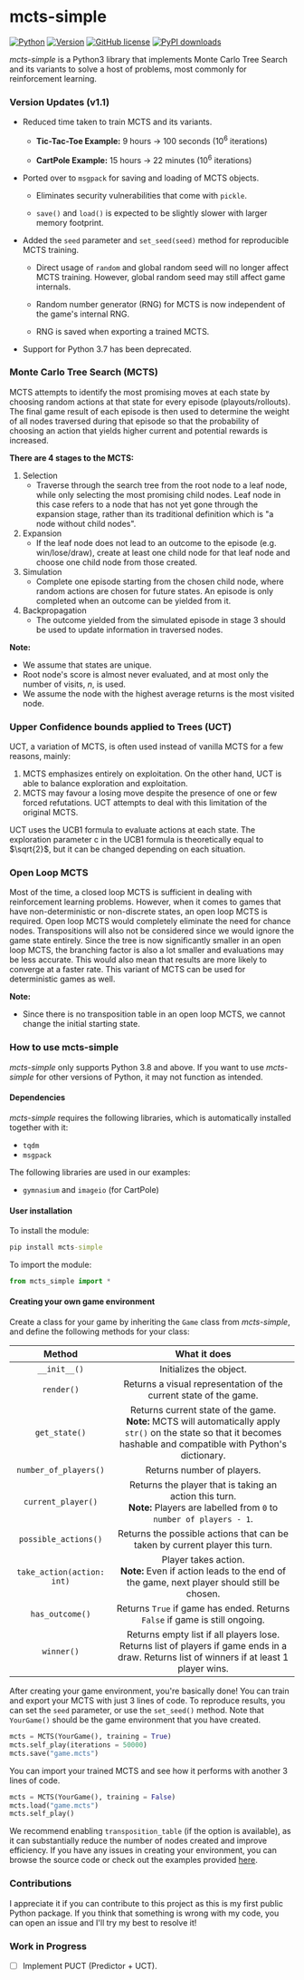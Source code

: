 # mcts-simple

[![Python](https://img.shields.io/pypi/pyversions/mcts-simple.svg?style=plastic)](https://badge.fury.io/py/mcts-simple) [![Version](https://img.shields.io/pypi/v/mcts-simple.svg?logo=pypi)](https://badge.fury.io/py/mcts-simple) [![GitHub license](https://img.shields.io/github/license/denselance/mcts-simple.svg)](https://github.com/DenseLance/mcts-simple/blob/main/LICENSE) [![PyPI downloads](https://img.shields.io/pypi/dm/mcts-simple.svg)](https://pypistats.org/packages/mcts-simple)

*mcts-simple* is a Python3 library that implements Monte Carlo Tree Search and its variants to solve a host of problems, most commonly for reinforcement learning.

### Version Updates (v1.1)

* Reduced time taken to train MCTS and its variants.
  
  * <b>Tic-Tac-Toe Example:</b> 9 hours → 100 seconds ($10^6$ iterations)
  
  * <b>CartPole Example:</b> 15 hours → 22 minutes ($10^6$ iterations)

* Ported over to `msgpack` for saving and loading of MCTS objects.
  
  * Eliminates security vulnerabilities that come with `pickle`.
  
  * `save()` and `load()` is expected to be slightly slower with larger memory footprint.

* Added the `seed` parameter and `set_seed(seed)` method for reproducible MCTS training.
  
  * Direct usage of `random` and global random seed will no longer affect MCTS training. However, global random seed may still affect game internals.
  
  * Random number generator (RNG) for MCTS is now independent of the game's internal RNG.
  
  * RNG is saved when exporting a trained MCTS.

* Support for Python 3.7 has been deprecated.

### Monte Carlo Tree Search (MCTS)

MCTS attempts to identify the most promising moves at each state by choosing random actions at that state for every episode (playouts/rollouts). The final game result of each episode is then used to determine the weight of all nodes traversed during that episode so that the probability of choosing an action that yields higher current and potential rewards is increased.

**There are 4 stages to the MCTS:**

1. Selection
   - Traverse through the search tree from the root node to a leaf node, while only selecting the most promising child nodes. Leaf node in this case refers to a node that has not yet gone through the expansion stage, rather than its traditional definition which is "a node without child nodes".
2. Expansion
   - If the leaf node does not lead to an outcome to the episode (e.g. win/lose/draw), create at least one child node for that leaf node and choose one child node from those created.
3. Simulation
   - Complete one episode starting from the chosen child node, where random actions are chosen for future states. An episode is only completed when an outcome can be yielded from it.
4. Backpropagation
   - The outcome yielded from the simulated episode in stage 3 should be used to update information in traversed nodes.

**Note:**

* We assume that states are unique.
* Root node's score is almost never evaluated, and at most only the number of visits, *n*, is used.
* We assume the node with the highest average returns is the most visited node.

### Upper Confidence bounds applied to Trees (UCT)

UCT, a variation of MCTS, is often used instead of vanilla MCTS for a few reasons, mainly:

1. MCTS emphasizes entirely on exploitation. On the other hand, UCT is able to balance exploration and exploitation.
2. MCTS may favour a losing move despite the presence of one or few forced refutations. UCT attempts to deal with this limitation of the original MCTS.

UCT uses the UCB1 formula to evaluate actions at each state. The exploration parameter c in the UCB1 formula is theoretically equal to $\sqrt{2}$, but it can be changed depending on each situation.

### Open Loop MCTS

Most of the time, a closed loop MCTS is sufficient in dealing with reinforcement learning problems. However, when it comes to games that have non-deterministic or non-discrete states, an open loop MCTS is required. Open loop MCTS would completely eliminate the need for chance nodes. Transpositions will also not be considered since we would ignore the game state entirely. Since the tree is now significantly smaller in an open loop MCTS, the branching factor is also a lot smaller and evaluations may be less accurate. This would also mean that results are more likely to converge at a faster rate. This variant of MCTS can be used for deterministic games as well.

**Note:**

* Since there is no transposition table in an open loop MCTS, we cannot change the initial starting state.

### How to use mcts-simple

*mcts-simple* only supports Python 3.8 and above. If you want to use *mcts-simple* for other versions of Python, it may not function as intended.

#### Dependencies

*mcts-simple* requires the following libraries, which is automatically installed together with it:

* `tqdm`
* `msgpack`

The following libraries are used in our examples:

* `gymnasium` and `imageio` (for CartPole)

#### User installation

To install the module:

```cmd
pip install mcts-simple
```

To import the module:

```python
from mcts_simple import *
```

#### Creating your own game environment

Create a class for your game by inheriting the `Game` class from *mcts-simple*, and define the following methods for your class:

| Method                     | What it does                                                                                                                                                               |
|:--------------------------:|:--------------------------------------------------------------------------------------------------------------------------------------------------------------------------:|
| `__init__()`               | Initializes the object.                                                                                                                                                    |
| `render()`                 | Returns a visual representation of the current state of the game.                                                                                                          |
| `get_state()`              | Returns current state of the game.<br><b>Note:</b> MCTS will automatically apply `str()` on the state so that it becomes hashable and compatible with Python's dictionary. |
| `number_of_players()`      | Returns number of players.                                                                                                                                                 |
| `current_player()`         | Returns the player that is taking an action this turn.<br>**Note:** Players are labelled from `0` to `number of players - 1`.                                              |
| `possible_actions()`       | Returns the possible actions that can be taken by current player this turn.                                                                                                |
| `take_action(action: int)` | Player takes action.<br>**Note:** Even if action leads to the end of the game, next player should still be chosen.                                                         |
| `has_outcome()`            | Returns `True` if game has ended. Returns `False` if game is still ongoing.                                                                                                |
| `winner()`                 | Returns empty list if all players lose. Returns list of players if game ends in a draw. Returns list of winners if at least 1 player wins.                                 |

After creating your game environment, you're basically done! You can train and export your MCTS with just 3 lines of code. To reproduce results, you can set the `seed` parameter, or use the `set_seed()` method. Note that `YourGame()` should be the game environment that you have created.

```python
mcts = MCTS(YourGame(), training = True)
mcts.self_play(iterations = 50000)
mcts.save("game.mcts")
```

You can import your trained MCTS and see how it performs with another 3 lines of code.

```python
mcts = MCTS(YourGame(), training = False)
mcts.load("game.mcts")
mcts.self_play()
```

We recommend enabling `transposition_table` (if the option is available), as it can substantially reduce the number of nodes created and improve efficiency. If you have any issues in creating your environment, you can browse the source code or check out the examples provided <a href = "https://github.com/DenseLance/mcts-simple/tree/main/examples">here</a>.

### Contributions

I appreciate it if you can contribute to this project as this is my first public Python package. If you think that something is wrong with my code, you can open an issue and I'll try my best to resolve it!

### Work in Progress

- [ ] Implement PUCT (Predictor + UCT).